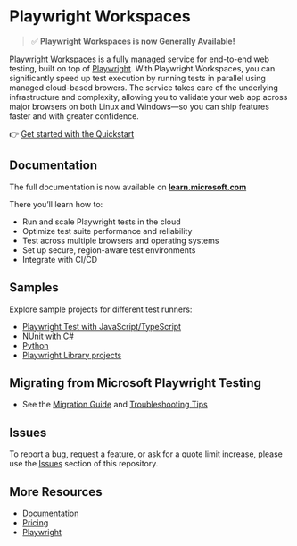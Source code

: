 # Playwright Workspaces

> ✅ **Playwright Workspaces is now Generally Available!**

[Playwright Workspaces](https://aka.ms/pww/docs) is a fully managed service for end-to-end web testing, built on top of [Playwright](https://playwright.dev). With Playwright Workspaces, you can significantly speed up test execution by running tests in parallel using managed cloud-based browers. The service takes care of the underlying infrastructure and complexity, allowing you to validate your web app across major browsers on both Linux and Windows—so you can ship features faster and with greater confidence.

👉 [Get started with the Quickstart](https://aka.ms/pww/docs/quickstart)


## Documentation

The full documentation is now available on [**learn.microsoft.com**](https://aka.ms/pww/docs)

There you’ll learn how to:

- Run and scale Playwright tests in the cloud
- Optimize test suite performance and reliability
- Test across multiple browsers and operating systems
- Set up secure, region-aware test environments
- Integrate with CI/CD

## Samples

Explore sample projects for different test runners:

- [Playwright Test with JavaScript/TypeScript](./samples/playwright-tests/)
- [NUnit with C#](./samples/.NET)
- [Python](./samples/playwright-python/)
- [Playwright Library projects](./samples/playwright-lib/)

## Migrating from Microsoft Playwright Testing

- See the [Migration Guide](./migration-guide.md) and [Troubleshooting Tips](./migration-troubleshooting.md)

## Issues

To report a bug, request a feature, or ask for a quote limit increase, please use the [Issues](https://github.com/Azure/playwright-workspaces/issues) section of this repository.

## More Resources

- [Documentation](https://aka.ms/pww/)
- [Pricing](https://aka.ms/pww/pricing)
- [Playwright](https://playwright.dev)